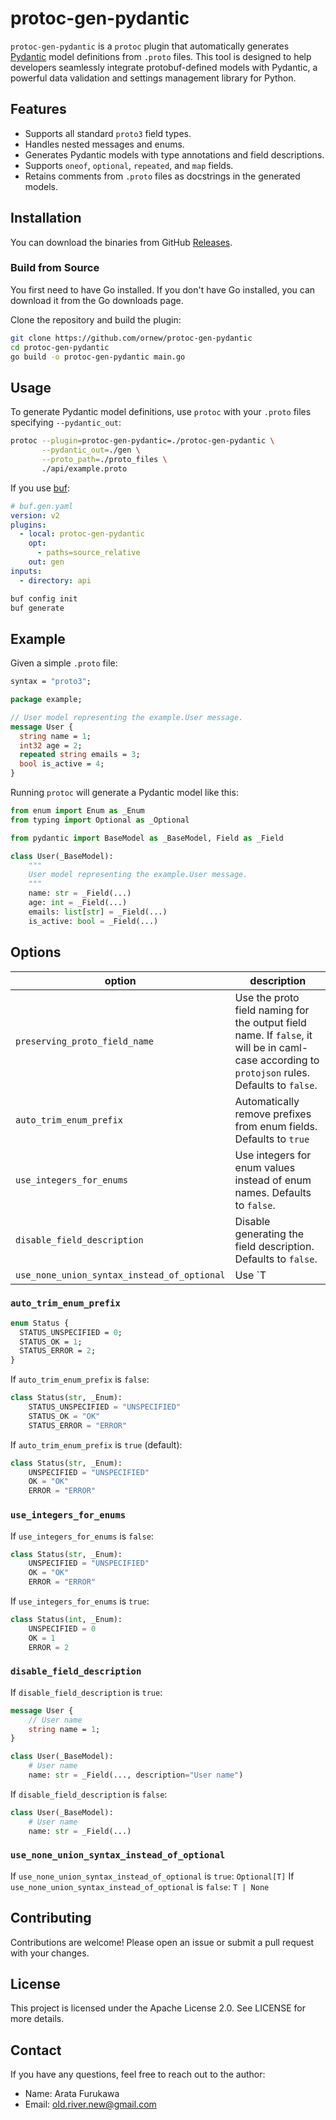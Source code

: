 # protoc-gen-pydantic

`protoc-gen-pydantic` is a `protoc` plugin that automatically generates [Pydantic](https://docs.pydantic.dev/) model definitions from `.proto` files. This tool is designed to help developers seamlessly integrate protobuf-defined models with Pydantic, a powerful data validation and settings management library for Python.

## Features

- Supports all standard `proto3` field types.
- Handles nested messages and enums.
- Generates Pydantic models with type annotations and field descriptions.
- Supports `oneof`, `optional`, `repeated`, and `map` fields.
- Retains comments from `.proto` files as docstrings in the generated models.

## Installation

You can download the binaries from GitHub [Releases](https://github.com/ornew/protoc-gen-pydantic/releases).

### Build from Source

You first need to have Go installed. If you don't have Go installed, you can download it from the Go downloads page.

Clone the repository and build the plugin:

```sh
git clone https://github.com/ornew/protoc-gen-pydantic
cd protoc-gen-pydantic
go build -o protoc-gen-pydantic main.go
```

## Usage

To generate Pydantic model definitions, use `protoc` with your `.proto` files specifying `--pydantic_out`:

```sh
protoc --plugin=protoc-gen-pydantic=./protoc-gen-pydantic \
       --pydantic_out=./gen \
       --proto_path=./proto_files \
       ./api/example.proto
```

If you use [buf](https://buf.build/):

```yaml
# buf.gen.yaml
version: v2
plugins:
  - local: protoc-gen-pydantic
    opt:
      - paths=source_relative
    out: gen
inputs:
  - directory: api
```

```sh
buf config init
buf generate
```

## Example

Given a simple `.proto` file:

```proto
syntax = "proto3";

package example;

// User model representing the example.User message.
message User {
  string name = 1;
  int32 age = 2;
  repeated string emails = 3;
  bool is_active = 4;
}
```

Running `protoc` will generate a Pydantic model like this:

```python
from enum import Enum as _Enum
from typing import Optional as _Optional

from pydantic import BaseModel as _BaseModel, Field as _Field

class User(_BaseModel):
    """
    User model representing the example.User message.
    """
    name: str = _Field(...)
    age: int = _Field(...)
    emails: list[str] = _Field(...)
    is_active: bool = _Field(...)
```

## Options

| option | description |
|--------|-------------|
| `preserving_proto_field_name` | Use the proto field naming for the output field name. If `false`, it will be in caml-case according to `protojson` rules. Defaults to `false`. |
| `auto_trim_enum_prefix` | Automatically remove prefixes from enum fields. Defaults to `true` |
| `use_integers_for_enums` | Use integers for enum values instead of enum names. Defaults to `false`. |
| `disable_field_description` | Disable generating the field description. Defaults to `false`. |
| `use_none_union_syntax_instead_of_optional` | Use `T | None` instead of `Optional[T]`. |

### `auto_trim_enum_prefix`

```proto
enum Status {
  STATUS_UNSPECIFIED = 0;
  STATUS_OK = 1;
  STATUS_ERROR = 2;
}
```

If `auto_trim_enum_prefix` is `false`:

```python
class Status(str, _Enum):
    STATUS_UNSPECIFIED = "UNSPECIFIED"
    STATUS_OK = "OK"
    STATUS_ERROR = "ERROR"
```

If `auto_trim_enum_prefix` is `true` (default):

```python
class Status(str, _Enum):
    UNSPECIFIED = "UNSPECIFIED"
    OK = "OK"
    ERROR = "ERROR"
```

### `use_integers_for_enums`

If `use_integers_for_enums` is `false`:

```python
class Status(str, _Enum):
    UNSPECIFIED = "UNSPECIFIED"
    OK = "OK"
    ERROR = "ERROR"
```

If `use_integers_for_enums` is `true`:

```python
class Status(int, _Enum):
    UNSPECIFIED = 0
    OK = 1
    ERROR = 2
```

### `disable_field_description`

If `disable_field_description` is `true`:

```proto
message User {
    // User name
    string name = 1;
}
```

```python
class User(_BaseModel):
    # User name
    name: str = _Field(..., description="User name")
```

If `disable_field_description` is `false`:

```python
class User(_BaseModel):
    # User name
    name: str = _Field(...)
```

### `use_none_union_syntax_instead_of_optional`

If `use_none_union_syntax_instead_of_optional` is `true`: `Optional[T]`
If `use_none_union_syntax_instead_of_optional` is `false`: `T | None`

## Contributing

Contributions are welcome! Please open an issue or submit a pull request with your changes.

## License

This project is licensed under the Apache License 2.0. See LICENSE for more details.

## Contact

If you have any questions, feel free to reach out to the author:

- Name: Arata Furukawa
- Email: old.river.new@gmail.com
